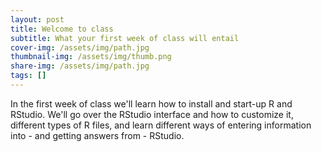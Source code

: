 ```yaml
---
layout: post
title: Welcome to class
subtitle: What your first week of class will entail
cover-img: /assets/img/path.jpg
thumbnail-img: /assets/img/thumb.png
share-img: /assets/img/path.jpg
tags: []
---
```


In the first week of class we'll learn how to install and start-up R and RStudio. We'll go over the RStudio interface and how to customize it, different types of R files, and learn different ways of entering information into - and getting answers from - RStudio.
